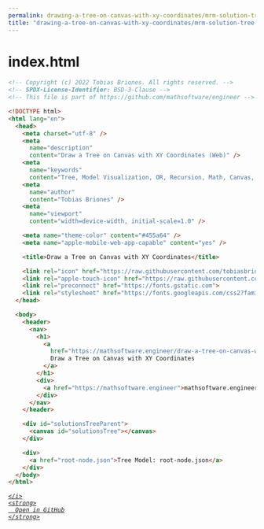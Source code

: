 ```yaml
---
permalink: drawing-a-tree-on-canvas-with-xy-coordinates/mrm-solution-tree---ep/src/index.html.html
title: "drawing-a-tree-on-canvas-with-xy-coordinates/mrm-solution-tree---ep/src/index.html"
---
```


# index.html
```html
<!-- Copyright (c) 2022 Tobias Briones. All rights reserved. -->
<!-- SPDX-License-Identifier: BSD-3-Clause -->
<!-- This file is part of https://github.com/mathsoftware/engineer -->

<!DOCTYPE html>
<html lang="en">
  <head>
    <meta charset="utf-8" />
    <meta
      name="description"
      content="Draw a Tree on Canvas with XY Coordinates (Web)" />
    <meta
      name="keywords"
      content="Tree, Model Visualization, OR, Recursion, Math, Canvas, HTML" />
    <meta
      name="author"
      content="Tobias Briones" />
    <meta
      name="viewport"
      content="width=device-width, initial-scale=1.0" />

    <meta name="theme-color" content="#455a64" />
    <meta name="apple-mobile-web-app-capable" content="yes" />

    <title>Draw a Tree on Canvas with XY Coordinates</title>

    <link rel="icon" href="https://raw.githubusercontent.com/tobiasbriones/mathsoftware.engineer/static/logos/mathswe/mathswe-small.png" type="image/png" />
    <link rel="apple-touch-icon" href="https://raw.githubusercontent.com/tobiasbriones/mathsoftware.engineer/static/logos/mathswe/mathswe-small.png" />
    <link rel="preconnect" href="https://fonts.gstatic.com">
    <link rel="stylesheet" href="https://fonts.googleapis.com/css2?family=Poppins&display=swap">
  </head>

  <body>
    <header>
      <nav>
        <h1>
          <a
            href="https://mathsoftware.engineer/draw-a-tree-on-canvas-with-xy-coordinates">
            Draw a Tree on Canvas with XY Coordinates
          </a>
        </h1>
        <div>
          <a href="https://mathsoftware.engineer">mathsoftware.engineer</a>
        </div>
      </nav>
    </header>

    <div id="solutionsTreeParent">
      <canvas id="solutionsTree"></canvas>
    </div>

    <div>
      <a href="root-node.json">Tree Model: root-node.json</a>
    </div>
  </body>
</html>

```
<div class="social open-gh-btn my-4">
  <a class="btn btn-github" href="https://github.com/tobiasbriones/blog/tree/main/representation/repsymo/2dp/mrm/feat/drawing-a-tree-on-canvas-with-xy-coordinates/mrm-solution-tree---ep/src/index.html" target="_blank">
    <i class="fab fa-github">
      
    </i>
    <strong>
      Open in GitHub
    </strong>
  </a>
</div>